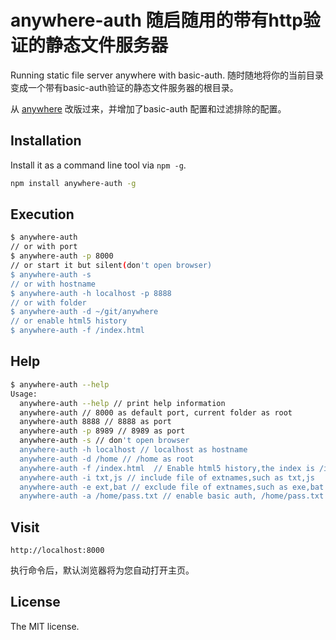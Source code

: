 anywhere-auth 随启随用的带有http验证的静态文件服务器
==============================

Running static file server anywhere with basic-auth. 随时随地将你的当前目录变成一个带有basic-auth验证的静态文件服务器的根目录。

从 [anywhere](https://github.com/JacksonTian/anywhere) 改版过来，并增加了basic-auth 配置和过滤排除的配置。


## Installation

Install it as a command line tool via `npm -g`.

```sh
npm install anywhere-auth -g
```

## Execution

```sh
$ anywhere-auth
// or with port
$ anywhere-auth -p 8000
// or start it but silent(don't open browser)
$ anywhere-auth -s
// or with hostname
$ anywhere-auth -h localhost -p 8888
// or with folder
$ anywhere-auth -d ~/git/anywhere
// or enable html5 history
$ anywhere-auth -f /index.html
```

## Help

```sh
$ anywhere-auth --help
Usage:
  anywhere-auth --help // print help information
  anywhere-auth // 8000 as default port, current folder as root
  anywhere-auth 8888 // 8888 as port
  anywhere-auth -p 8989 // 8989 as port
  anywhere-auth -s // don't open browser
  anywhere-auth -h localhost // localhost as hostname
  anywhere-auth -d /home // /home as root
  anywhere-auth -f /index.html  // Enable html5 history,the index is /index.html
  anywhere-auth -i txt,js // include file of extnames,such as txt,js
  anywhere-auth -e ext,bat // exclude file of extnames,such as exe,bat
  anywhere-auth -a /home/pass.txt // enable basic auth, /home/pass.txt
```

## Visit

```
http://localhost:8000
```
执行命令后，默认浏览器将为您自动打开主页。

## License
The MIT license.
